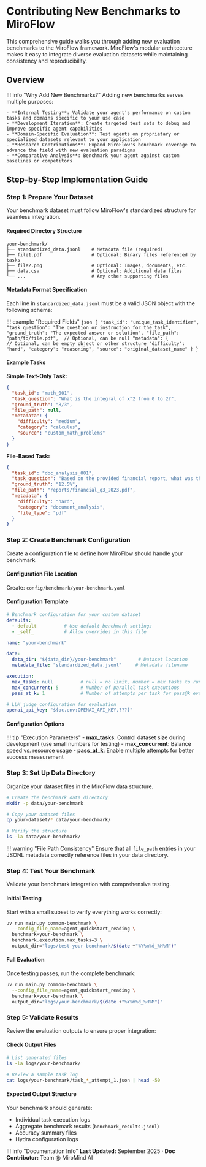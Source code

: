 # Contributing New Benchmarks to MiroFlow

This comprehensive guide walks you through adding new evaluation benchmarks to the MiroFlow framework. MiroFlow's modular architecture makes it easy to integrate diverse evaluation datasets while maintaining consistency and reproducibility.

## Overview

!!! info "Why Add New Benchmarks?"
    Adding new benchmarks serves multiple purposes:
    
    - **Internal Testing**: Validate your agent's performance on custom tasks and domains specific to your use case
    - **Development Iteration**: Create targeted test sets to debug and improve specific agent capabilities
    - **Domain-Specific Evaluation**: Test agents on proprietary or specialized datasets relevant to your application
    - **Research Contributions**: Expand MiroFlow's benchmark coverage to advance the field with new evaluation paradigms
    - **Comparative Analysis**: Benchmark your agent against custom baselines or competitors

## Step-by-Step Implementation Guide

### Step 1: Prepare Your Dataset

Your benchmark dataset must follow MiroFlow's standardized structure for seamless integration.

#### Required Directory Structure

```
your-benchmark/
├── standardized_data.jsonl    # Metadata file (required)
├── file1.pdf                  # Optional: Binary files referenced by tasks
├── file2.png                  # Optional: Images, documents, etc.
├── data.csv                   # Optional: Additional data files
└── ...                        # Any other supporting files
```

#### Metadata Format Specification

Each line in `standardized_data.jsonl` must be a valid JSON object with the following schema:

!!! example "Required Fields"
    ```json
    {
      "task_id": "unique_task_identifier",
      "task_question": "The question or instruction for the task",
      "ground_truth": "The expected answer or solution",
      "file_path": "path/to/file.pdf",  // Optional, can be null
      "metadata": {                     // Optional, can be empty object or other structure
        "difficulty": "hard",
        "category": "reasoning",
        "source": "original_dataset_name"
      }
    }
    ```


#### Example Tasks

**Simple Text-Only Task:**
```json
{
  "task_id": "math_001",
  "task_question": "What is the integral of x^2 from 0 to 2?",
  "ground_truth": "8/3",
  "file_path": null,
  "metadata": {
    "difficulty": "medium",
    "category": "calculus",
    "source": "custom_math_problems"
  }
}
```

**File-Based Task:**
```json
{
  "task_id": "doc_analysis_001",
  "task_question": "Based on the provided financial report, what was the company's revenue growth rate?",
  "ground_truth": "12.5%",
  "file_path": "reports/financial_q3_2023.pdf",
  "metadata": {
    "difficulty": "hard",
    "category": "document_analysis",
    "file_type": "pdf"
  }
}
```

### Step 2: Create Benchmark Configuration

Create a configuration file to define how MiroFlow should handle your benchmark.

#### Configuration File Location

Create: `config/benchmark/your-benchmark.yaml`

#### Configuration Template

```yaml title="config/benchmark/your-benchmark.yaml"
# Benchmark configuration for your custom dataset
defaults:
  - default          # Use default benchmark settings
  - _self_           # Allow overrides in this file

name: "your-benchmark"

data:
  data_dir: "${data_dir}/your-benchmark"        # Dataset location
  metadata_file: "standardized_data.jsonl"     # Metadata filename

execution:
  max_tasks: null          # null = no limit, number = max tasks to run
  max_concurrent: 5        # Number of parallel task executions
  pass_at_k: 1             # Number of attempts per task for pass@k evaluation

# LLM judge configuration for evaluation
openai_api_key: "${oc.env:OPENAI_API_KEY,???}"
```

#### Configuration Options

!!! tip "Execution Parameters"
    - **max_tasks**: Control dataset size during development (use small numbers for testing)
    - **max_concurrent**: Balance speed vs. resource usage
    - **pass_at_k**: Enable multiple attempts for better success measurement

### Step 3: Set Up Data Directory

Organize your dataset files in the MiroFlow data structure.

```bash title="Data Directory Setup"
# Create the benchmark data directory
mkdir -p data/your-benchmark

# Copy your dataset files
cp your-dataset/* data/your-benchmark/

# Verify the structure
ls -la data/your-benchmark/
```

!!! warning "File Path Consistency"
    Ensure that all `file_path` entries in your JSONL metadata correctly reference files in your data directory.

### Step 4: Test Your Benchmark

Validate your benchmark integration with comprehensive testing.

#### Initial Testing

Start with a small subset to verify everything works correctly:

```bash title="Test Benchmark Integration"
uv run main.py common-benchmark \
  --config_file_name=agent_quickstart_reading \
  benchmark=your-benchmark \
  benchmark.execution.max_tasks=3 \
  output_dir="logs/test-your-benchmark/$(date +"%Y%m%d_%H%M")"
```

#### Full Evaluation

Once testing passes, run the complete benchmark:

```bash title="Run Full Benchmark"
uv run main.py common-benchmark \
  --config_file_name=agent_quickstart_reading \
  benchmark=your-benchmark \
  output_dir="logs/your-benchmark/$(date +"%Y%m%d_%H%M")"
```

### Step 5: Validate Results

Review the evaluation outputs to ensure proper integration:

#### Check Output Files

```bash title="Verify Results"
# List generated files
ls -la logs/your-benchmark/

# Review a sample task log
cat logs/your-benchmark/task_*_attempt_1.json | head -50
```

#### Expected Output Structure

Your benchmark should generate:

- Individual task execution logs
- Aggregate benchmark results (`benchmark_results.jsonl`)
- Accuracy summary files
- Hydra configuration logs


!!! info "Documentation Info"
    **Last Updated:** September 2025 · **Doc Contributor:** Team @ MiroMind AI